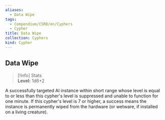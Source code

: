 ```yaml
---
aliases:
  - Data Wipe
tags:
  - Compendium/CSRD/en/Cyphers
  - Cypher
title: Data Wipe
collection: Cyphers
kind: Cypher
---
```

## Data Wipe  
>[!info] Stats  
> **Level:** 1d6+2
  
A successfully targeted AI instance within short range whose level is equal to or less than this cypher's level is suppressed and unable to function for one minute. If this cypher's level is 7 or higher, a success means the instance is permanently wiped from the hardware (or wetware, if installed on a living creature).